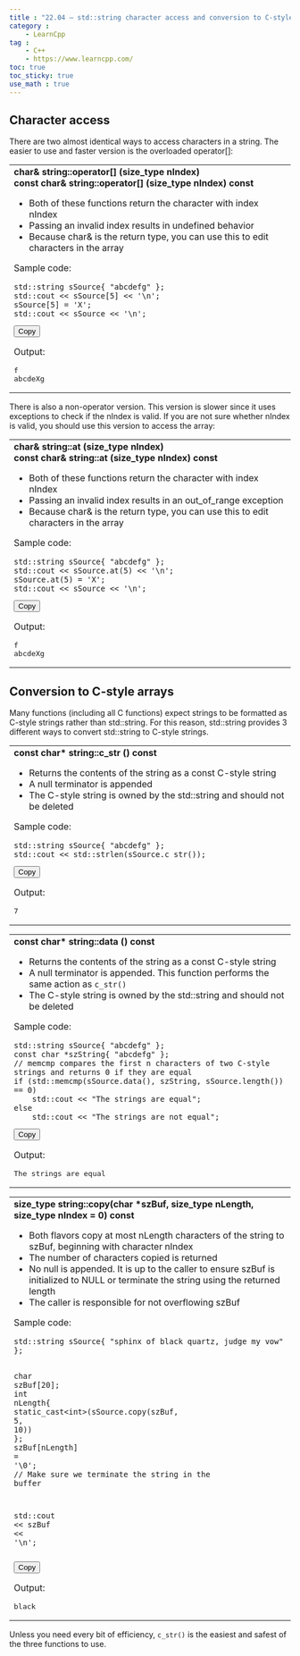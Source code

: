 ```yaml
---
title : "22.04 — std::string character access and conversion to C-style arrays"
category :
    - LearnCpp
tag : 
    - C++
    - https://www.learncpp.com/
toc: true  
toc_sticky: true 
use_math : true
---
```



## Character access

There are two almost identical ways to access characters in a string. The easier to use and faster version is the overloaded operator[]:

<div class="cpp-table-wrapper"><p></p><table class="cpp-table"><tbody><tr><td><b>char&amp; string::operator[] (size_type nIndex)</b><br><b>const char&amp; string::operator[] (size_type nIndex) const</b><ul><li>Both of these functions return the character with index nIndex</li><li>Passing an invalid index results in undefined behavior</li><li>Because char&amp; is the return type, you can use this to edit characters in the array</li></ul><p>Sample code:</p><div class="code-toolbar"><pre class="line-numbers language-cpp" tabindex="0"><code class="match-braces language-cpp">std<span class="token double-colon punctuation">::</span>string sSource<span class="token punctuation brace-curly brace-open brace-level-1" id="pair-79-close">{</span> <span class="token string">"abcdefg"</span> <span class="token punctuation brace-curly brace-close brace-level-1" id="pair-79-open">}</span><span class="token punctuation">;</span>
std<span class="token double-colon punctuation">::</span>cout <span class="token operator">&lt;&lt;</span> sSource<span class="token punctuation brace-square brace-open brace-level-1" id="pair-77-close">[</span><span class="token number">5</span><span class="token punctuation brace-square brace-close brace-level-1" id="pair-77-open">]</span> <span class="token operator">&lt;&lt;</span> <span class="token string">'\n'</span><span class="token punctuation">;</span>
sSource<span class="token punctuation brace-square brace-open brace-level-1" id="pair-78-close">[</span><span class="token number">5</span><span class="token punctuation brace-square brace-close brace-level-1" id="pair-78-open">]</span> <span class="token operator">=</span> <span class="token string">'X'</span><span class="token punctuation">;</span>
std<span class="token double-colon punctuation">::</span>cout <span class="token operator">&lt;&lt;</span> sSource <span class="token operator">&lt;&lt;</span> <span class="token string">'\n'</span><span class="token punctuation">;</span><span aria-hidden="true" class="line-numbers-rows"><span style="height: 15.9936px;"></span><span style="height: 15.9936px;"></span><span style="height: 15.9936px;"></span><span style="height: 15.9936px;"></span></span><span class="line-numbers-sizer" style="display: none;"></span></code></pre><div class="toolbar"><div class="toolbar-item"><button class="copy-to-clipboard-button" type="button" data-copy-state="copy"><span>Copy</span></button></div></div></div><p>Output:</p><pre>f
abcdeXg
</pre></td></tr></tbody></table></div>

There is also a non-operator version. This version is slower since it uses exceptions to check if the nIndex is valid. If you are not sure whether nIndex is valid, you should use this version to access the array:

<div class="cpp-table-wrapper"><p></p><table class="cpp-table"><tbody><tr><td><b>char&amp; string::at (size_type nIndex)</b><br><b>const char&amp; string::at (size_type nIndex) const</b><ul><li>Both of these functions return the character with index nIndex</li><li>Passing an invalid index results in an out_of_range exception</li><li>Because char&amp; is the return type, you can use this to edit characters in the array</li></ul><p>Sample code:</p><div class="code-toolbar"><pre class="line-numbers language-cpp" tabindex="0"><code class="match-braces language-cpp">std<span class="token double-colon punctuation">::</span>string sSource<span class="token punctuation brace-curly brace-open brace-level-1" id="pair-82-close">{</span> <span class="token string">"abcdefg"</span> <span class="token punctuation brace-curly brace-close brace-level-1" id="pair-82-open">}</span><span class="token punctuation">;</span>
std<span class="token double-colon punctuation">::</span>cout <span class="token operator">&lt;&lt;</span> sSource<span class="token punctuation">.</span><span class="token function">at</span><span class="token punctuation brace-round brace-open brace-level-1" id="pair-80-close">(</span><span class="token number">5</span><span class="token punctuation brace-round brace-close brace-level-1" id="pair-80-open">)</span> <span class="token operator">&lt;&lt;</span> <span class="token string">'\n'</span><span class="token punctuation">;</span>
sSource<span class="token punctuation">.</span><span class="token function">at</span><span class="token punctuation brace-round brace-open brace-level-1" id="pair-81-close">(</span><span class="token number">5</span><span class="token punctuation brace-round brace-close brace-level-1" id="pair-81-open">)</span> <span class="token operator">=</span> <span class="token string">'X'</span><span class="token punctuation">;</span>
std<span class="token double-colon punctuation">::</span>cout <span class="token operator">&lt;&lt;</span> sSource <span class="token operator">&lt;&lt;</span> <span class="token string">'\n'</span><span class="token punctuation">;</span><span aria-hidden="true" class="line-numbers-rows"><span style="height: 15.9936px;"></span><span style="height: 15.9936px;"></span><span style="height: 15.9936px;"></span><span style="height: 15.9936px;"></span></span><span class="line-numbers-sizer" style="display: none;"></span></code></pre><div class="toolbar"><div class="toolbar-item"><button class="copy-to-clipboard-button" type="button" data-copy-state="copy"><span>Copy</span></button></div></div></div><p>Output:</p><pre>f
abcdeXg
</pre></td></tr></tbody></table></div>


## Conversion to C-style arrays

Many functions (including all C functions) expect strings to be formatted as C-style strings rather than std::string. For this reason, std::string provides 3 different ways to convert std::string to C-style strings.

<div class="cpp-table-wrapper"><p></p><table class="cpp-table"><tbody><tr><td><b>const char* string::c_str () const</b><ul><li>Returns the contents of the string as a const C-style string</li><li>A null terminator is appended</li><li>The C-style string is owned by the std::string and should not be deleted</li></ul><p>Sample code:</p><div class="code-toolbar"><pre class="line-numbers language-cpp" tabindex="0"><code class="match-braces language-cpp">std<span class="token double-colon punctuation">::</span>string sSource<span class="token punctuation brace-curly brace-open brace-level-1" id="pair-85-close">{</span> <span class="token string">"abcdefg"</span> <span class="token punctuation brace-curly brace-close brace-level-1" id="pair-85-open">}</span><span class="token punctuation">;</span>
std<span class="token double-colon punctuation">::</span>cout <span class="token operator">&lt;&lt;</span> std<span class="token double-colon punctuation">::</span><span class="token function">strlen</span><span class="token punctuation brace-round brace-open brace-level-1" id="pair-84-close">(</span>sSource<span class="token punctuation">.</span><span class="token function">c_str</span><span class="token punctuation brace-round brace-open brace-level-2" id="pair-83-close">(</span><span class="token punctuation brace-round brace-close brace-level-2" id="pair-83-open">)</span><span class="token punctuation brace-round brace-close brace-level-1" id="pair-84-open">)</span><span class="token punctuation">;</span><span aria-hidden="true" class="line-numbers-rows"><span style="height: 15.9936px;"></span><span style="height: 15.9936px;"></span></span><span class="line-numbers-sizer" style="display: none;"></span></code></pre><div class="toolbar"><div class="toolbar-item"><button class="copy-to-clipboard-button" type="button" data-copy-state="copy"><span>Copy</span></button></div></div></div><p>Output:</p><pre>7
</pre></td></tr></tbody></table></div>

<div class="cpp-table-wrapper"><p></p><table class="cpp-table"><tbody><tr><td><b>const char* string::data () const</b><ul><li>Returns the contents of the string as a const C-style string</li><li>A null terminator is appended. This function performs the same action as <code>c_str()</code></li><li>The C-style string is owned by the std::string and should not be deleted</li></ul><p>Sample code:</p><div class="code-toolbar"><pre class="line-numbers language-cpp" tabindex="0"><code class="match-braces language-cpp">std<span class="token double-colon punctuation">::</span>string sSource<span class="token punctuation brace-curly brace-open brace-level-1" id="pair-90-close">{</span> <span class="token string">"abcdefg"</span> <span class="token punctuation brace-curly brace-close brace-level-1" id="pair-90-open">}</span><span class="token punctuation">;</span>
<span class="token keyword keyword-const">const</span> <span class="token keyword keyword-char">char</span> <span class="token operator">*</span>szString<span class="token punctuation brace-curly brace-open brace-level-1" id="pair-91-close">{</span> <span class="token string">"abcdefg"</span> <span class="token punctuation brace-curly brace-close brace-level-1" id="pair-91-open">}</span><span class="token punctuation">;</span>
<span class="token comment">// memcmp compares the first n characters of two C-style strings and returns 0 if they are equal</span>
<span class="token keyword keyword-if">if</span> <span class="token punctuation brace-round brace-open brace-level-1" id="pair-89-close">(</span>std<span class="token double-colon punctuation">::</span><span class="token function">memcmp</span><span class="token punctuation brace-round brace-open brace-level-2" id="pair-88-close">(</span>sSource<span class="token punctuation">.</span><span class="token function">data</span><span class="token punctuation brace-round brace-open brace-level-3" id="pair-86-close">(</span><span class="token punctuation brace-round brace-close brace-level-3" id="pair-86-open">)</span><span class="token punctuation">,</span> szString<span class="token punctuation">,</span> sSource<span class="token punctuation">.</span><span class="token function">length</span><span class="token punctuation brace-round brace-open brace-level-3" id="pair-87-close">(</span><span class="token punctuation brace-round brace-close brace-level-3" id="pair-87-open">)</span><span class="token punctuation brace-round brace-close brace-level-2" id="pair-88-open">)</span> <span class="token operator">==</span> <span class="token number">0</span><span class="token punctuation brace-round brace-close brace-level-1" id="pair-89-open">)</span>
    std<span class="token double-colon punctuation">::</span>cout <span class="token operator">&lt;&lt;</span> <span class="token string">"The strings are equal"</span><span class="token punctuation">;</span>
<span class="token keyword keyword-else">else</span>
    std<span class="token double-colon punctuation">::</span>cout <span class="token operator">&lt;&lt;</span> <span class="token string">"The strings are not equal"</span><span class="token punctuation">;</span><span aria-hidden="true" class="line-numbers-rows"><span style="height: 15.9936px;"></span><span style="height: 15.9936px;"></span><span style="height: 31.9872px;"></span><span style="height: 15.9936px;"></span><span style="height: 15.9936px;"></span><span style="height: 15.9936px;"></span><span style="height: 15.9936px;"></span></span><span class="line-numbers-sizer" style="display: none;"></span></code></pre><div class="toolbar"><div class="toolbar-item"><button class="copy-to-clipboard-button" type="button" data-copy-state="copy"><span>Copy</span></button></div></div></div><p>Output:</p><pre>The strings are equal
</pre></td></tr></tbody></table></div>

<div class="cpp-table-wrapper"><p></p><table class="cpp-table"><tbody><tr><td><b>size_type string::copy(char *szBuf, size_type nLength, size_type nIndex = 0) const</b><ul><li>Both flavors copy at most nLength characters of the string to szBuf, beginning with character nIndex</li><li>The number of characters copied is returned</li><li>No null is appended. It is up to the caller to ensure szBuf is initialized to NULL or terminate the string using the returned length</li><li>The caller is responsible for not overflowing szBuf</li></ul><p>Sample code:</p><div class="code-toolbar"><pre class="line-numbers language-cpp" tabindex="0"><code class="match-braces language-cpp">std<span class="token double-colon punctuation">::</span>string sSource<span class="token punctuation brace-curly brace-open brace-level-1" id="pair-96-close">{</span> <span class="token string">"sphinx of black quartz, judge my vow"</span> <span class="token punctuation brace-curly brace-close brace-level-1" id="pair-96-open">}</span><span class="token punctuation">;</span>

<span class="token keyword keyword-char">char</span> szBuf<span class="token punctuation brace-square brace-open brace-level-1" id="pair-94-close">[</span><span class="token number">20</span><span class="token punctuation brace-square brace-close brace-level-1" id="pair-94-open">]</span><span class="token punctuation">;</span>
<span class="token keyword keyword-int">int</span> nLength<span class="token punctuation brace-curly brace-open brace-level-1" id="pair-97-close">{</span> <span class="token generic-function"><span class="token function">static_cast</span><span class="token generic class-name"><span class="token operator">&lt;</span><span class="token keyword keyword-int">int</span><span class="token operator">&gt;</span></span></span><span class="token punctuation brace-round brace-open brace-level-2" id="pair-93-close">(</span>sSource<span class="token punctuation">.</span><span class="token function">copy</span><span class="token punctuation brace-round brace-open brace-level-3" id="pair-92-close">(</span>szBuf<span class="token punctuation">,</span> <span class="token number">5</span><span class="token punctuation">,</span> <span class="token number">10</span><span class="token punctuation brace-round brace-close brace-level-3" id="pair-92-open">)</span><span class="token punctuation brace-round brace-close brace-level-2" id="pair-93-open">)</span> <span class="token punctuation brace-curly brace-close brace-level-1" id="pair-97-open">}</span><span class="token punctuation">;</span>
szBuf<span class="token punctuation brace-square brace-open brace-level-1" id="pair-95-close">[</span>nLength<span class="token punctuation brace-square brace-close brace-level-1" id="pair-95-open">]</span> <span class="token operator">=</span> <span class="token string">'\0'</span><span class="token punctuation">;</span>  <span class="token comment">// Make sure we terminate the string in the buffer</span>

std<span class="token double-colon punctuation">::</span>cout <span class="token operator">&lt;&lt;</span> szBuf <span class="token operator">&lt;&lt;</span> <span class="token string">'\n'</span><span class="token punctuation">;</span><span aria-hidden="true" class="line-numbers-rows"><span style="height: 15.9936px;"></span><span style="height: 15.9936px;"></span><span style="height: 15.9936px;"></span><span style="height: 15.9936px;"></span><span style="height: 15.9936px;"></span><span style="height: 15.9936px;"></span><span style="height: 15.9936px;"></span></span><span class="line-numbers-sizer" style="display: none;"></span></code></pre><div class="toolbar"><div class="toolbar-item"><button class="copy-to-clipboard-button" type="button" data-copy-state="copy"><span>Copy</span></button></div></div></div><p>Output:</p><pre>black
</pre></td></tr></tbody></table></div>

Unless you need every bit of efficiency, `c_str()` is the easiest and safest of the three functions to use.